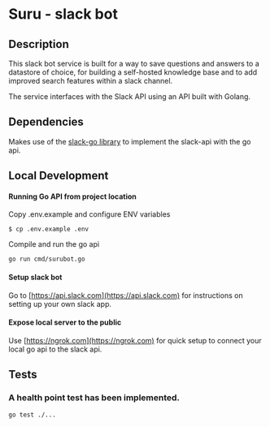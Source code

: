 # Suru - slack bot 

## Description

This slack bot service is built for a way to save questions and answers to a datastore of choice, for building a self-hosted knowledge base and to add improved search features within a slack channel. 

The service interfaces with the Slack API using an API built with Golang.

## Dependencies

Makes use of the [slack-go library](https://github.com/slack-go/slack) to implement the slack-api with the go api.

## Local Development
#### Running Go API from project location
Copy .env.example and configure ENV variables 

```
$ cp .env.example .env
```

Compile and run the go api
```
go run cmd/surubot.go
```
#### Setup slack bot
Go to [https://api.slack.com](https://api.slack.com) for instructions on setting up your own slack app.

#### Expose local server to the public
Use [https://ngrok.com](https://ngrok.com) for quick setup to connect your local go api to the slack api.

## Tests
### A health point test has been implemented.
```
go test ./...
```